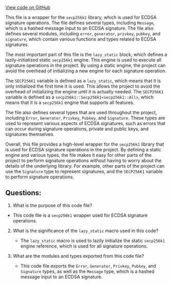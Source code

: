[View code on GitHub](https://github.com/nervosnetwork/ckb/util/crypto/src/secp/mod.rs)

This file is a wrapper for the `secp256k1` library, which is used for ECDSA signature operations. The file defines several types, including `Message`, which is a hashed message input to an ECDSA signature. The file also defines several modules, including `error`, `generator`, `privkey`, `pubkey`, and `signature`, which contain various functions and types related to ECDSA signatures.

The most important part of this file is the `lazy_static` block, which defines a lazily-initialized static `secp256k1` engine. This engine is used to execute all signature operations in the project. By using a static engine, the project can avoid the overhead of initializing a new engine for each signature operation.

The `SECP256K1` variable is defined as a `lazy_static`, which means that it is only initialized the first time it is used. This allows the project to avoid the overhead of initializing the engine until it is actually needed. The `SECP256K1` variable is defined as a `secp256k1::Secp256k1<secp256k1::All>`, which means that it is a `secp256k1` engine that supports all features.

The file also defines several types that are used throughout the project, including `Error`, `Generator`, `Privkey`, `Pubkey`, and `Signature`. These types are used to represent various aspects of ECDSA signatures, such as errors that can occur during signature operations, private and public keys, and signatures themselves.

Overall, this file provides a high-level wrapper for the `secp256k1` library that is used for ECDSA signature operations in the project. By defining a static engine and various types, the file makes it easy for other parts of the project to perform signature operations without having to worry about the details of the underlying library. For example, other parts of the project can use the `Signature` type to represent signatures, and the `SECP256K1` variable to perform signature operations.
## Questions: 
 1. What is the purpose of this code file?
   - This code file is a `secp256k1` wrapper used for ECDSA signature operations.

2. What is the significance of the `lazy_static` macro used in this code?
   - The `lazy_static` macro is used to lazily initialize the static `secp256k1` engine reference, which is used for all signature operations.

3. What are the modules and types exported from this code file?
   - This code file exports the `Error`, `Generator`, `Privkey`, `Pubkey`, and `Signature` types, as well as the `Message` type, which is a hashed message input to an ECDSA signature.